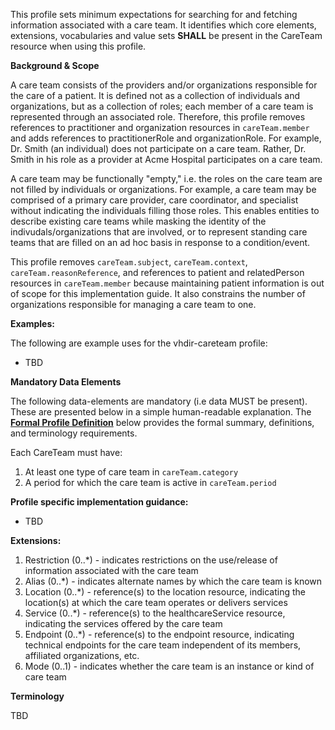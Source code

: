This profile sets minimum expectations for searching for and fetching information associated with a care team. It identifies which core elements, extensions, vocabularies and value sets **SHALL** be present in the CareTeam resource when using this profile.

**Background & Scope**

A care team consists of the providers and/or organizations responsible for the care of a patient. It is defined not as a collection of individuals and organizations, but as a collection of roles; each member of a care team is represented through an associated role. Therefore, this profile removes references to practitioner and organization resources in `careTeam.member` and adds references to practitionerRole and organizationRole. For example, Dr. Smith (an individual) does not participate on a care team. Rather, Dr. Smith in his role as a provider at Acme Hospital participates on a care team.

A care team may be functionally "empty," i.e. the roles on the care team are not filled by individuals or organizations. For example, a care team may be comprised of a primary care provider, care coordinator, and specialist without indicating the individuals filling those roles. This enables entities to describe existing care teams while masking the identity of the indivudals/organizations that are involved, or to represent standing care teams that are filled on an ad hoc basis in response to a condition/event.

This profile removes `careTeam.subject`, `careTeam.context`, `careTeam.reasonReference`, and references to patient and relatedPerson resources in `careTeam.member` because maintaining patient information is out of scope for this implementation guide. It also constrains the number of organizations responsible for managing a care team to one.


**Examples:**

The following are example uses for the vhdir-careteam profile:

-  TBD


**Mandatory Data Elements**

The following data-elements are mandatory (i.e data MUST be present). These are presented below in a simple human-readable explanation. The [**Formal Profile Definition**](#profile) below provides the  formal summary, definitions, and  terminology requirements.  

Each CareTeam must have:

1.  At least one type of care team in `careTeam.category`
1.  A period for which the care team is active in `careTeam.period`


**Profile specific implementation guidance:**

- TBD


**Extensions:**

1.  Restriction (0..*) - indicates restrictions on the use/release of information associated with the care team
1.  Alias (0..*) - indicates alternate names by which the care team is known
1.  Location (0..*) - reference(s) to the location resource, indicating the location(s) at which the care team operates or delivers services
1.  Service (0..*) - reference(s) to the healthcareService resource, indicating the services offered by the care team
1.  Endpoint (0..*) - reference(s) to the endpoint resource, indicating technical endpoints for the care team independent of its members, affiliated organizations, etc.
1.  Mode (0..1) - indicates whether the care team is an instance or kind of care team


**Terminology**

TBD